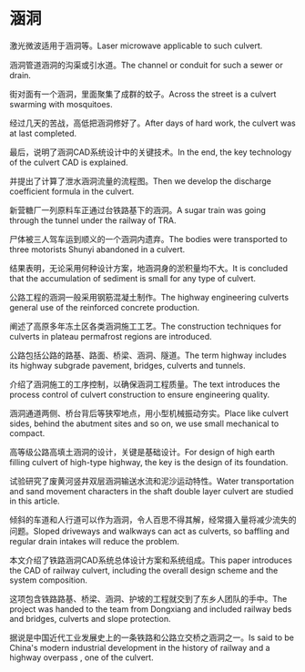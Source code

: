 # 涵洞

<p><span class="chinese">激光微波适用于涵洞等。</span><span class="english">Laser microwave applicable to such culvert.</span></p>

<p><span class="chinese">涵洞管道涵洞的沟渠或引水道。</span><span class="english">The channel or conduit for such a sewer or drain.</span></p>

<p><span class="chinese">街对面有一个涵洞，里面聚集了成群的蚊子。</span><span class="english">Across the street is a culvert swarming with mosquitoes.</span></p>

<p><span class="chinese">经过几天的苦战，高低把涵洞修好了。</span><span class="english">After days of hard work, the culvert was at last completed.</span></p>

<p><span class="chinese">最后，说明了涵洞CAD系统设计中的关键技术。</span><span class="english">In the end, the key technology of the culvert CAD is explained.</span></p>

<p><span class="chinese">并提出了计算了泄水涵洞流量的流程图。</span><span class="english">Then we develop the discharge coefficient formula in the culvert.</span></p>

<p><span class="chinese">新营糖厂一列原料车正通过台铁路基下的涵洞。</span><span class="english">A sugar train was going through the tunnel under the railway of TRA.</span></p>

<p><span class="chinese">尸体被三人驾车运到顺义的一个涵洞内遗弃。</span><span class="english">The bodies were transported to three motorists Shunyi abandoned in a culvert.</span></p>

<p><span class="chinese">结果表明，无论采用何种设计方案，地涵洞身的淤积量均不大。</span><span class="english">It is concluded that the accumulation of sediment is small for any type of culvert.</span></p>

<p><span class="chinese">公路工程的涵洞一般采用钢筋混凝土制作。</span><span class="english">The highway engineering culverts general use of the reinforced concrete production.</span></p>

<p><span class="chinese">阐述了高原多年冻土区各类涵洞施工工艺。</span><span class="english">The construction techniques for culverts in plateau permafrost regions are introduced.</span></p>

<p><span class="chinese">公路包括公路的路基、路面、桥梁、涵洞、隧道。</span><span class="english">The term highway includes its highway subgrade pavement, bridges, culverts and tunnels.</span></p>

<p><span class="chinese">介绍了涵洞施工的工序控制，以确保涵洞工程质量。</span><span class="english">The text introduces the process control of culvert construction to ensure engineering quality.</span></p>

<p><span class="chinese">涵洞通道两侧、桥台背后等狭窄地点，用小型机械振动夯实。</span><span class="english">Place like culvert sides, behind the abutment sites and so on, we use small mechanical to compact.</span></p>

<p><span class="chinese">高等级公路高填土涵洞的设计，关键是基础设计。</span><span class="english">For design of high earth filling culvert of high-type highway, the key is the design of its foundation.</span></p>

<p><span class="chinese">试验研究了废黄河竖井双层涵洞输送水流和泥沙运动特性。</span><span class="english">Water transportation and sand movement characters in the shaft double layer culvert are studied in this article.</span></p>

<p><span class="chinese">倾斜的车道和人行道可以作为涵洞，令人百思不得其解，经常摄入量将减少流失的问题。</span><span class="english">Sloped driveways and walkways can act as culverts, so baffling and regular drain intakes will reduce the problem.</span></p>

<p><span class="chinese">本文介绍了铁路涵洞CAD系统总体设计方案和系统组成。</span><span class="english">This paper introduces the CAD of railway culvert, including the overall design scheme and the system composition.</span></p>

<p><span class="chinese">这项包含铁路路基、桥梁、涵洞、护坡的工程就交到了东乡人团队的手中。</span><span class="english">The project was handed to the team from Dongxiang and included railway beds and bridges, culverts and slope protection.</span></p>

<p><span class="chinese">据说是中国近代工业发展史上的一条铁路和公路立交桥之涵洞之一。</span><span class="english">Is said to be China's modern industrial development in the history of railway and a highway overpass , one of the culvert.</span></p>


